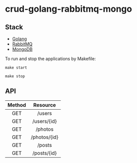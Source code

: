 # crud-golang-rabbitmq-mongo

## Stack

- [Golang](https://go.dev/)
- [RabbitMQ](https://www.rabbitmq.com/)
- [MongoDB](https://www.mongodb.com/)


To run and stop the applications by Makefile:

```
make start

make stop
```

## API

| Method |          Resource           |
|:------:|:---------------------------:|
|  GET   |         /users              |
|  GET   |         /users/{id}         |
|  GET   |         /photos             |
|  GET   |         /photos/{id}        |
|  GET   |         /posts              |
|  GET   |         /posts/{id}         |